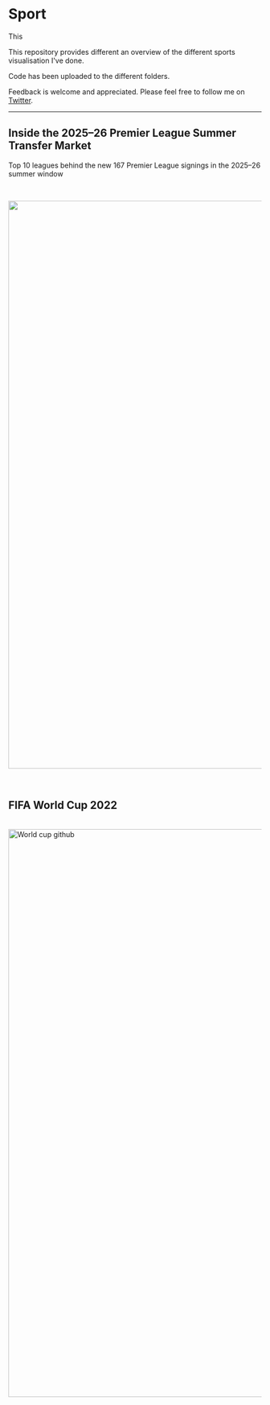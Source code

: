 
# Sport

This

This repository provides different an overview of the different sports visualisation I've done.

Code has been uploaded to the different folders.

Feedback is welcome and appreciated. Please feel free to follow me on [Twitter](https://twitter.com/Juanma_MN).

<hr>

## Inside the 2025–26 Premier League Summer Transfer Market

Top 10 leagues behind the new 167 Premier League signings in the 2025–26 summer window


<br>

<p align="center">



<img width="1968" height="1128" alt="Premier League transfers github" src="https://github.com/user-attachments/assets/9ffcf285-97ff-48dc-9992-d124234ee502" />



</p>




<br>

## FIFA World Cup 2022



<br>

<img width="1968" height="1128" alt="World cup github" src="https://github.com/user-attachments/assets/9684e76c-8ec7-41ca-9782-e64a8581327a" />
